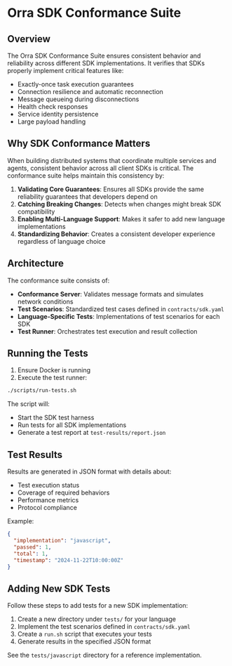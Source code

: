 # Orra SDK Conformance Suite

## Overview

The Orra SDK Conformance Suite ensures consistent behavior and reliability across different SDK implementations. It verifies that SDKs properly implement critical features like:

- Exactly-once task execution guarantees
- Connection resilience and automatic reconnection
- Message queueing during disconnections
- Health check responses
- Service identity persistence
- Large payload handling

## Why SDK Conformance Matters

When building distributed systems that coordinate multiple services and agents, consistent behavior across all client SDKs is critical. The conformance suite helps maintain this consistency by:

1. **Validating Core Guarantees**: Ensures all SDKs provide the same reliability guarantees that developers depend on
2. **Catching Breaking Changes**: Detects when changes might break SDK compatibility
3. **Enabling Multi-Language Support**: Makes it safer to add new language implementations
4. **Standardizing Behavior**: Creates a consistent developer experience regardless of language choice

## Architecture

The conformance suite consists of:

- **Conformance Server**: Validates message formats and simulates network conditions
- **Test Scenarios**: Standardized test cases defined in `contracts/sdk.yaml`
- **Language-Specific Tests**: Implementations of test scenarios for each SDK
- **Test Runner**: Orchestrates test execution and result collection

## Running the Tests

1. Ensure Docker is running
2. Execute the test runner:
```bash
./scripts/run-tests.sh
```

The script will:
- Start the SDK test harness
- Run tests for all SDK implementations
- Generate a test report at `test-results/report.json`

## Test Results

Results are generated in JSON format with details about:
- Test execution status
- Coverage of required behaviors
- Performance metrics
- Protocol compliance

Example:
```json
{
  "implementation": "javascript",
  "passed": 1,
  "total": 1,
  "timestamp": "2024-11-22T10:00:00Z"
}
```

## Adding New SDK Tests

Follow these steps to add tests for a new SDK implementation:

1. Create a new directory under `tests/` for your language
2. Implement the test scenarios defined in `contracts/sdk.yaml`
3. Create a `run.sh` script that executes your tests
4. Generate results in the specified JSON format

See the `tests/javascript` directory for a reference implementation.
